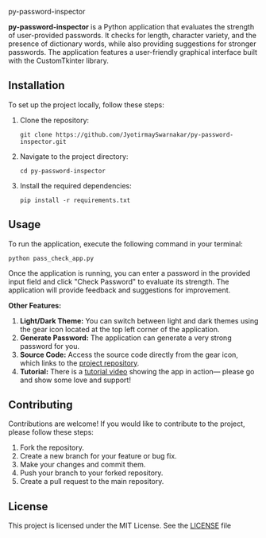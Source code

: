 py-password-inspector


**py-password-inspector** is a Python application that evaluates the strength of user-provided passwords. It checks for length, character variety, and the presence of dictionary words, while also providing suggestions for stronger passwords. The application features a user-friendly graphical interface built with the CustomTkinter library.

## Installation
To set up the project locally, follow these steps:

1. Clone the repository:
   ```
   git clone https://github.com/JyotirmaySwarnakar/py-password-inspector.git
   ```
2. Navigate to the project directory:
   ```
   cd py-password-inspector
   ```
3. Install the required dependencies:
   ```
   pip install -r requirements.txt
   ```

## Usage
To run the application, execute the following command in your terminal:
```
python pass_check_app.py
```
Once the application is running, you can enter a password in the provided input field and click "Check Password" to evaluate its strength. The application will provide feedback and suggestions for improvement.

**Other Features:**
1. **Light/Dark Theme:** You can switch between light and dark themes using the gear icon located at the top left corner of the application.
2. **Generate Password:** The application can generate a very strong password for you.
3. **Source Code:** Access the source code directly from the gear icon, which links to the [project repository](https://github.com/JyotirmaySwarnakar/py-password-inspector).
4. **Tutorial:** There is a [tutorial video](#) showing the app in action—  please go and show some love and support!

## Contributing
Contributions are welcome! If you would like to contribute to the project, please follow these steps:

1. Fork the repository.
2. Create a new branch for your feature or bug fix.
3. Make your changes and commit them.
4. Push your branch to your forked repository.
5. Create a pull request to the main repository.

## License
This project is licensed under the MIT License. See the [LICENSE](LICENSE) file
